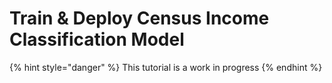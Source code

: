 # Train & Deploy Census Income Classification Model

{% hint style="danger" %}
This tutorial is a work in progress
{% endhint %}

